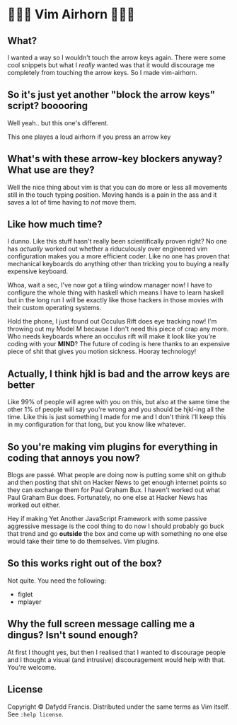 # 🚨🚨🚨 Vim Airhorn 🚨🚨🚨

## What?

I wanted a way so I wouldn't touch the arrow keys again. There were some cool
snippets but what I *really* wanted was that it would discourage me completely
from touching the arrow keys. So I made vim-airhorn.

## So it's just yet another "block the arrow keys" script? booooring

Well yeah.. but this one's different.

This one playes a loud airhorn if you press an arrow key

## What's with these arrow-key blockers anyway? What use are they?

Well the nice thing about vim is that you can do more or less all movements
still in the touch typing position. Moving hands is a pain in the ass and it
saves a lot of time having to *not* move them.

## Like how much time?

I dunno. Like this stuff hasn't really been scientifically proven right? No
one has *actually* worked out whether a riduculously over engineered vim
configuration makes you a more efficient coder. Like no one has proven that
mechanical keyboards do anything other than tricking you to buying a really
expensive keyboard.

Whoa, wait a sec, I've now got a tiling window manager now! I have to configure
the whole thing with haskell which means I have to learn haskell but in the
long run I will be exactly like those hackers in those movies with their custom
operating systems.

Hold the phone, I just found out Occulus Rift does eye tracking now! I'm
throwing out my Model M because I don't need this piece of crap any more. Who
needs keyboards where an occulus rift will make it look like you're coding with
your **MIND**? The future of coding is here thanks to an expensive piece of
shit that gives you motion sickness. Hooray technology!

## Actually, I think hjkl is bad and the arrow keys are better

Like 99% of people will agree with you on this, but also at the same time the
other 1% of people will say you're wrong and you should be hjkl-ing all the
time. Like this is just something I made for me and I don't think I'll keep
this in my configuration for that long, but you know like whatever.

## So you're making vim plugins for everything in coding that annoys you now?

Blogs are passé. What people are doing now is putting some shit on github and
then posting that shit on Hacker News to get enough internet points so they can
exchange them for Paul Graham Bux. I haven't worked out what Paul Graham Bux
does. Fortunately, no one else at Hacker News has worked out either.

Hey if making Yet Another JavaScript Framework with some passive aggressive
message is the cool thing to do now I should probably go buck that trend and
go **outside** the box and come up with something no one else would take their
time to do themselves. Vim plugins.

## So this works right out of the box?

Not quite. You need the following:

* figlet
* mplayer

## Why the full screen message calling me a dingus? Isn't sound enough?

At first I thought yes, but then I realised that I wanted to discourage people
and I thought a visual (and intrusive) discouragement would help with that.
You're welcome.

## License

Copyright © Dafydd Francis. Distributed under the same terms as Vim itself.
See `:help license`.
